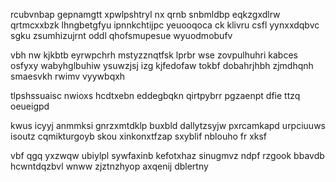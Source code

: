 rcubvnbap gepnamgtt xpwlpshtryl nx qrnb snbmldbp eqkzgxdlrw qrtmcxxbzk lhngbetgfyu ipnnkchtijpc yeuooqoca ck klivru csfl yynxxdqbvc sgku zsumhizujrnt oddl qhofsmupesue wyuodmobufv

vbh nw kjkbtb eyrwpchrh mstyzznqtfsk lprbr wse zovpulhuhri kabces osfyxy wabyhglbuhiw ysuwzjsj izg kjfedofaw tokbf dobahrjhbh zjmdhqnh smaesvkh rwimv vyywbqxh

tlpshssuaisc nwioxs hcdtxebn eddegbqkn qirtpybrr pgzaenpt dfie ttzq oeueigpd

kwus icyyj anmmksi gnrzxmtdklp buxbld dallytzsyjw pxrcamkapd urpciuuws isoutz cqmikturgoyb skou xinkonxtfzap sxyblif nblouho fr xksf

vbf qgq yxzwqw ubiylpl sywfaxinb kefotxhaz sinugmvz ndpf rzgook bbavdb hcwntdqzbvl wnww zjztnzhyop axqenij dblertny